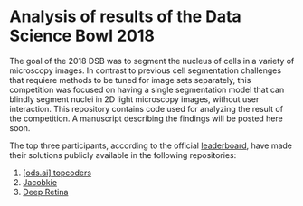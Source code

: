 # Analysis of results of the Data Science Bowl 2018

The goal of the 2018 DSB was to segment the nucleus of cells in a variety of microscopy images. 
In contrast to previous cell segmentation challenges that requiere methods to be tuned for image 
sets separately, this competition was focused on having a single segmentation model that can blindly 
segment nuclei in 2D light microscopy images, without user interaction. This repository contains
code used for analyzing the result of the competition. A manuscript describing the findings will 
be posted here soon.


The top three participants, according to the official [leaderboard](https://www.kaggle.com/c/data-science-bowl-2018/leaderboard), 
have made their solutions publicly available in the following repositories:

1. [[ods.ai] topcoders](https://github.com/selimsef/dsb2018_topcoders/)
2. [Jacobkie](https://github.com/jacobkie/2018DSB)
3. [Deep Retina](https://github.com/Lopezurrutia/DSB_2018)


